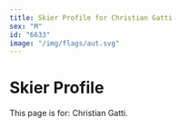 ```yaml
---
title: Skier Profile for Christian Gatti
sex: "M"
id: "6633"
image: "/img/flags/aut.svg" 
---
```


# Skier Profile

This page is for: Christian Gatti.
    